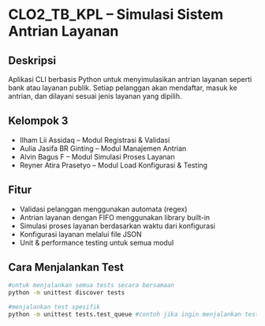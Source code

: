 # CLO2_TB_KPL – Simulasi Sistem Antrian Layanan

## Deskripsi
Aplikasi CLI berbasis Python untuk menyimulasikan antrian layanan seperti bank atau layanan publik. Setiap pelanggan akan mendaftar, masuk ke antrian, dan dilayani sesuai jenis layanan yang dipilih.

## Kelompok 3
- Ilham Lii Assidaq – Modul Registrasi & Validasi
- Aulia Jasifa BR Ginting – Modul Manajemen Antrian
- Alvin Bagus F – Modul Simulasi Proses Layanan
- Reyner Atira Prasetyo – Modul Load Konfigurasi & Testing

## Fitur
- Validasi pelanggan menggunakan automata (regex)
- Antrian layanan dengan FIFO menggunakan library built-in
- Simulasi proses layanan berdasarkan waktu dari konfigurasi
- Konfigurasi layanan melalui file JSON
- Unit & performance testing untuk semua modul

## Cara Menjalankan Test
```bash
#untuk menjalankan semua tests secara bersamaan
python -m unittest discover tests 

#menjalankan test spesifik
python -m unittest tests.test_queue #contoh jika ingin menjalankan test_queue.py 